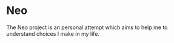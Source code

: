# Neo
The Neo project is an personal attempt which aims to help me to understand choices I make in my life.
